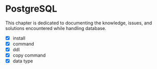 # PostgreSQL

This chapter is dedicated to documenting the knowledge, issues, and solutions
encountered while handling database.

- [x] install
- [x] command
- [x] ddl
- [x] copy command
- [x] data type
